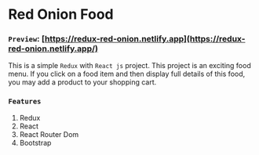 # Red Onion Food

### `Preview`: [https://redux-red-onion.netlify.app](https://redux-red-onion.netlify.app/)

This is a simple `Redux` with `React js` project. This project is an exciting food menu. If you click on a food item and then display full details of this food, you may add a product to your shopping cart.

### `Features`

1. Redux
2. React
3. React Router Dom
4. Bootstrap
